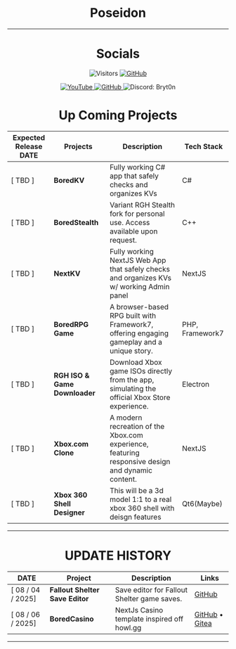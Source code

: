 <div align="center">
  <h1>Poseidon</h1>
  <!-- Socials are now listed in the table below -->
</div>
  
<hr>              
<div align="center" style="text-align:center;h1:50px;"> <h1> Socials </h1> 
  
 ![Visitors](https://api.visitorbadge.io/api/combined?path=https%3A%2F%2Fgithub.com%2Fposeidonlocal&label=Nerds&labelColor=%23ff8a65&countColor=%2337d67a&style=flat&labelStyle=upper)
  <a href="https://github.com/poseidonLocal" target="_blank">
    <img src="https://img.shields.io/badge/GitHub-181717?style=for-the-badge&logo=github&logoColor=white" alt="GitHub"/>
  </a>
<p style="text-decoration: none;text-align:center;" align="center-left">
 <a href="https://www.youtube.com/@theartofbored" target="_blank">        
    <img src="https://img.shields.io/badge/YouTube-%23FF0000.svg?style=for-the-badge&logo=YouTube&logoColor=white" alt="YouTube"/>
  </a> 

  <a href="https://github.com/poseidonLocal" target="_blank">
    <img src="https://img.shields.io/badge/GitHub-181717?style=for-the-badge&logo=github&logoColor=white" alt="GitHub"/>
  </a>
  
  <img src="https://img.shields.io/badge/Discord-Bryt0n-5865F2?style=for-the-badge&logo=&logoColor=white" alt="Discord: Bryt0n"/>
</p>
  </div>
<div align="center" style="text-align:center;h1:50px;"> <h1> Up Coming Projects </h1> </div>

| Expected Release DATE          | Projects                       | Description                                                                                                         | Tech Stack         |
|------------------------------- |--------------------------------|---------------------------------------------------------------------------------------------------------------------|--------------------|
|   [ TBD ]                      |  **BoredKV**                    | Fully working C# app that safely checks and organizes KVs                                                           | C#                 |
|   [ TBD ]                      |  **BoredStealth**               | Variant RGH Stealth fork for personal use. Access available upon request.                                           | C++                |
|   [ TBD ]                      |  **NextKV**                     | Fully working NextJS Web App that safely checks and organizes KVs w/ working Admin panel                            | NextJS             |
|   [ TBD ]                      |  **BoredRPG Game**              | A browser-based RPG built with Framework7, offering engaging gameplay and a unique story.                           | PHP, Framework7    |
|   [ TBD ]                      |  **RGH ISO & Game Downloader**  | Download Xbox game ISOs directly from the app, simulating the official Xbox Store experience.                       | Electron           |
|   [ TBD ]                      |  **Xbox.com Clone**             | A modern recreation of the Xbox.com experience, featuring responsive design and dynamic content.                    | NextJS             |
|   [ TBD ]                      |  **Xbox 360 Shell Designer**    | This will be a 3d model 1:1 to a real xbox 360 shell with deisgn features                                           | Qt6(Maybe)         |


<hr>
<div align="center" style="text-align:center;h1:50px;"> <h1> UPDATE HISTORY </h1> 

| DATE                            | Project                         | Description                                      | Links                                                                                |
|---------------------------------|---------------------------------|--------------------------------------------------|--------------------------------------------------------------------------------------|
|   [ 08 / 04 / 2025]             | **Fallout Shelter Save Editor** | Save editor for Fallout Shelter game saves.      | [GitHub](https://github.com/poseidonlocal/Fallout-Shelter-Save-Editor)               | 
|   [ 08 / 06 / 2025]             | **BoredCasino**                 | NextJs Casino template inspired off howl.gg      | [GitHub](https://github.com/poseidonlocal/BoredCasino) • [Gitea](#coming-soon)       |

<hr></div>

